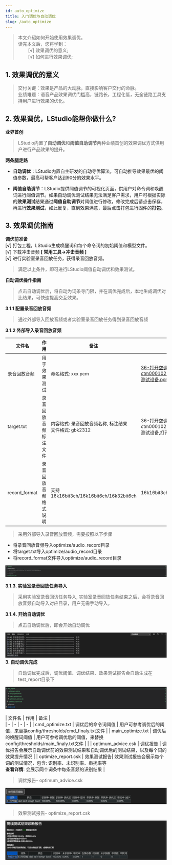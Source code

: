 ```yaml
---
id: auto_optimize 
title: 入门调优与自动调优
slug: /auto_optimize
---
```


> 本文介绍如何开始使用效果调优。<br/>
> 读完本文后，您将学到：<br/>
> &nbsp;&nbsp;&nbsp;&nbsp;&nbsp;&nbsp;&nbsp; [√] 效果调优的意义;<br/>
> &nbsp;&nbsp;&nbsp;&nbsp;&nbsp;&nbsp;&nbsp; [√] 如何进行效果调优;<br/>

## 1. 效果调优的意义
> 交付关键：效果是产品的大动脉，直接影响客户交付的命脉。<br/>
> 业绩难题：语音产品效果调优门槛高，链路长，工程化低，无全链路工具支持用户进行效果的优化。

## 2. 效果调优，LStudio能帮你做什么?
**业界首创**
> LStudio内置了**自动调优**和**阈值自助调节**两种业绩首创的效果调优方式供用户进行产品效果的提升。<br/>

**两条腿走路**<br/>

* **自动调优**：LStudio内置自主研发的自动寻优算法，可自动推导效果最优的阈值参数，最高可帮客户达到90分的效果水平。<br/>

* **阈值自助调节**：LStudio提供阈值调节的可视化页面，供用户对命令词和唤醒词进行阈值调节。如果自动调优测试结果无法满足客户需求，用户可根据实际的**效果测试**结果通过**阈值自助调节**对阈值进行修改，修改完成后请点击保存，再进行**效果测试**，如此反复，直到效果满意，最后点击打包进行固件的**打包**。<br/>

## 3. 效果调优指南
**调优前准备**<br/>
[√] 打包工程，LStudio生成唤醒词和每个命令词的初始阈值和模型文件。<br/>
[√] 下载冲击音频 **[ 常用工具->冲击音频 ]**<br/>
[√] 进行实验室录音回放任务，获得录音回放音频。<br/>

> 满足以上条件，即可进行LStudio阈值自动调优和效果测试。<br/>


**自动调优操作指南**
> 点击自动调优后，将自动为词条寻门限，并在调优完成后，本地生成调优对比结果，可快速提高交互效果。

**3.1.1 配置录音回放音频**
> 通过外部导入回放音频或者实验室录音回放任务得到录音回放音频

**3.1.2 外部导入录音回放音频**

| 文件名 | 作用 | 备注 |  示例 |
| - | - | - | - |
| 录音回放音频 | 用于效果测试 |  命名格式: xxx.pcm  |36-打开空调-ctm00010203@hu17331a632f00212902-测试设备.pcm |
| target.txt | 录音回放音频标注文件 | 内容格式: 录音回放音频名称, 标注结果<br/>文件格式: gbk2312 | 36-打开空调-ctm00010203@hu17331a632f00212902-测试设备,打开空调 |
| record_format | 录音回放音频格式说明 | 支持16k16bit3ch/16k16bit6ch/16k32bit6ch | 16k16bit3ch |

> 采用外部导入录音回放音频，需要按照以下步骤
* 将录音回放音频导入optimize/audio_record目录
* 将target.txt导入optimize/audio_record目录
* 将record_format文件导入optimize/audio_record目录

![](./files/1610984795377.png)

**3.1.3. 实验室录音回放任务导入**
> 采用实验室录音回访任务导入, 实验室录音回放任务结束之后，会将录音回放音频自动导入对应目录，用户无需手动导入。

**3.1.4. 开始自动调优**
> 点击自动调优后，即会开始自动调优

![](./files/1610975431380.png)
**3. 自动调优完成**
> 自动调优完成后，调优阈值、调优结果、效果测试报告会自动生成在test_report目录下

![](./files/1610975381325.png)



| 文件名 | 作用 | 备注 |   
| - | - | - | - |
| cmd_optimize.txt | 调优后的命令词阈值 | 用户可参考调优后的阈值，来替换config/thresholds/cmd_finaly.txt文件  |
| main_optimize.txt | 调优后的唤醒词阈值 | 用户可参考调优后的阈值，来替换config/thresholds/main_finaly.txt文件  |  |
| optimum_advice.csk | 调优报告 | 调优报告会展示自动调优前的效果测试结果和自动调优后的测试结果，以及每个词的效果提升情况 |
| optimize_report.csk | 效果测试报告| 效果测试报告会展示每个词的测试情况，包含: 识别率、未识别率、串扰率等<br/>**查看详情**: 会展示同个词条中每条音频的识别结果 |

> 调优报告- optimum_advice.csk

![](./files/1610975185267.png)

> 效果测试报告- optimize_report.csk

![](./files/1610975115316.png)





